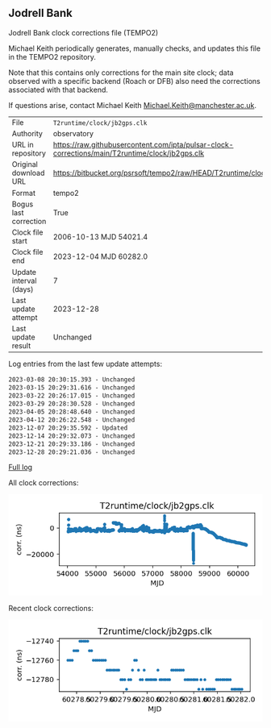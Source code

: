 
## Jodrell Bank

Jodrell Bank clock corrections file (TEMPO2)

Michael Keith periodically generates, manually checks, and updates
this file in the TEMPO2 repository.

Note that this contains only corrections for the main site clock;
data observed with a specific backend (Roach or DFB) also
need the corrections associated with that backend.

If questions arise, contact Michael Keith
<Michael.Keith@manchester.ac.uk>.

|     |     |
|:--- |:--- |
| File | `T2runtime/clock/jb2gps.clk` |
| Authority | observatory |
| URL in repository | <https://raw.githubusercontent.com/ipta/pulsar-clock-corrections/main/T2runtime/clock/jb2gps.clk> |
| Original download URL | <https://bitbucket.org/psrsoft/tempo2/raw/HEAD/T2runtime/clock/jb2gps.clk> |
| Format | tempo2 |
| Bogus last correction | True |
| Clock file start | 2006-10-13 MJD 54021.4 |
| Clock file end | 2023-12-04 MJD 60282.0 |
| Update interval (days) | 7 |
| Last update attempt | 2023-12-28 |
| Last update result | Unchanged |

Log entries from the last few update attempts:
```
2023-03-08 20:30:15.393 - Unchanged
2023-03-15 20:29:31.616 - Unchanged
2023-03-22 20:26:17.015 - Unchanged
2023-03-29 20:28:30.528 - Unchanged
2023-04-05 20:28:48.640 - Unchanged
2023-04-12 20:26:22.548 - Unchanged
2023-12-07 20:29:35.592 - Updated
2023-12-14 20:29:32.073 - Unchanged
2023-12-21 20:29:33.186 - Unchanged
2023-12-28 20:29:21.036 - Unchanged
```
[Full log](https://raw.githubusercontent.com/ipta/pulsar-clock-corrections/main/log/T2runtime/clock/jb2gps.clk.log)


All clock corrections:

![plot of all clock corrections](jb2gps.clk.png "All corrections")

Recent clock corrections:

![plot of recent clock corrections](jb2gps.clk.short.png "Recent corrections")


